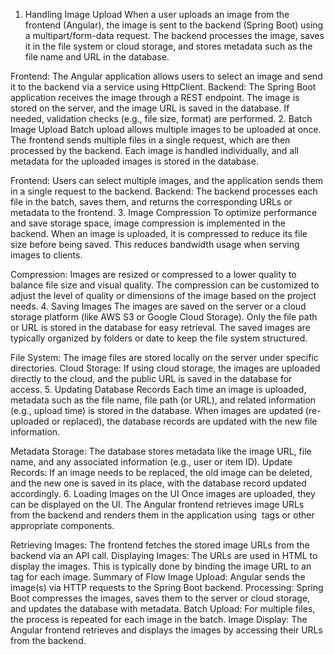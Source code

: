 1. Handling Image Upload
   When a user uploads an image from the frontend (Angular), the image is sent to the backend (Spring Boot) using a multipart/form-data request. The backend processes the image, saves it in the file system or cloud storage, and stores metadata such as the file name and URL in the database.

Frontend: The Angular application allows users to select an image and send it to the backend via a service using HttpClient.
Backend: The Spring Boot application receives the image through a REST endpoint. The image is stored on the server, and the image URL is saved in the database. If needed, validation checks (e.g., file size, format) are performed.
2. Batch Image Upload
   Batch upload allows multiple images to be uploaded at once. The frontend sends multiple files in a single request, which are then processed by the backend. Each image is handled individually, and all metadata for the uploaded images is stored in the database.

Frontend: Users can select multiple images, and the application sends them in a single request to the backend.
Backend: The backend processes each file in the batch, saves them, and returns the corresponding URLs or metadata to the frontend.
3. Image Compression
   To optimize performance and save storage space, image compression is implemented in the backend. When an image is uploaded, it is compressed to reduce its file size before being saved. This reduces bandwidth usage when serving images to clients.

Compression: Images are resized or compressed to a lower quality to balance file size and visual quality. The compression can be customized to adjust the level of quality or dimensions of the image based on the project needs.
4. Saving Images
   The images are saved on the server or a cloud storage platform (like AWS S3 or Google Cloud Storage). Only the file path or URL is stored in the database for easy retrieval. The saved images are typically organized by folders or date to keep the file system structured.

File System: The image files are stored locally on the server under specific directories.
Cloud Storage: If using cloud storage, the images are uploaded directly to the cloud, and the public URL is saved in the database for access.
5. Updating Database Records
   Each time an image is uploaded, metadata such as the file name, file path (or URL), and related information (e.g., upload time) is stored in the database. When images are updated (re-uploaded or replaced), the database records are updated with the new file information.

Metadata Storage: The database stores metadata like the image URL, file name, and any associated information (e.g., user or item ID).
Update Records: If an image needs to be replaced, the old image can be deleted, and the new one is saved in its place, with the database record updated accordingly.
6. Loading Images on the UI
   Once images are uploaded, they can be displayed on the UI. The Angular frontend retrieves image URLs from the backend and renders them in the application using <img> tags or other appropriate components.

Retrieving Images: The frontend fetches the stored image URLs from the backend via an API call.
Displaying Images: The URLs are used in HTML to display the images. This is typically done by binding the image URL to an <img> tag for each image.
Summary of Flow
Image Upload: Angular sends the image(s) via HTTP requests to the Spring Boot backend.
Processing: Spring Boot compresses the images, saves them to the server or cloud storage, and updates the database with metadata.
Batch Upload: For multiple files, the process is repeated for each image in the batch.
Image Display: The Angular frontend retrieves and displays the images by accessing their URLs from the backend.
